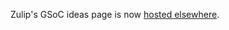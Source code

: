 Zulip's GSoC ideas page is now
[hosted elsewhere](https://zulip.readthedocs.io/en/latest/overview/gsoc-ideas.html).
